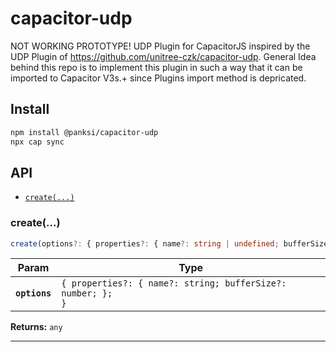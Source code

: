 # capacitor-udp

NOT WORKING PROTOTYPE! UDP Plugin for CapacitorJS inspired by the UDP Plugin of https://github.com/unitree-czk/capacitor-udp. General Idea behind this repo is to implement this plugin in such a way that it can be imported to Capacitor V3s.+ since Plugins import method is depricated.
## Install

```bash
npm install @panksi/capacitor-udp
npx cap sync
```

## API

<docgen-index>

* [`create(...)`](#create)

</docgen-index>

<docgen-api>
<!--Update the source file JSDoc comments and rerun docgen to update the docs below-->

### create(...)

```typescript
create(options?: { properties?: { name?: string | undefined; bufferSize?: number | undefined; } | undefined; } | undefined) => any
```

| Param         | Type                                                                   |
| ------------- | ---------------------------------------------------------------------- |
| **`options`** | <code>{ properties?: { name?: string; bufferSize?: number; }; }</code> |

**Returns:** <code>any</code>

--------------------

</docgen-api>
